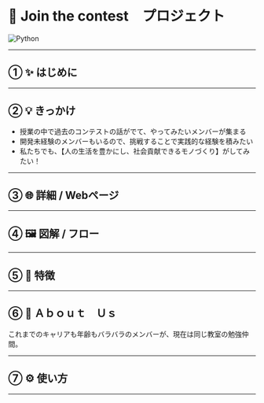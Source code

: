 # 🚀 Join the contest　プロジェクト

![Python](https://img.shields.io/badge/Python-3.11-blue?logo=python&logoColor=white)
<!--![Raspberry Pi](https://img.shields.io/badge/RaspberryPi-yes-green?logo=raspberry-pi)-->
<!--![AWS](https://img.shields.io/badge/AWS-EC2-orange?logo=amazon-aws)-->

<!--![プロジェクト画像](./images/demo.png)-->

---

## ① ✨ はじめに
<!--成果物の説明-->

---

## ② 💡 きっかけ
- 授業の中で過去のコンテストの話がでて、やってみたいメンバーが集まる
- 開発未経験のメンバーもいるので、挑戦することで実践的な経験を積みたい
- 私たちでも、【人の生活を豊かにし、社会貢献できるモノづくり】がしてみたい！

---

## ③ 🌐 詳細 / Webページ
<!--Notionで作成したプロジェクトページのリンクを貼ります。-->  
<!--[詳細はこちら](https://www.notion.so/your-page-url)-->

---

## ④ 🖼 図解 / フロー
<!--システム構成やフローを図。Ｃａｎｖａとかで作成？どなたかセンスのある方！-->  

<!--![システムフロー](./images/flow.png)-->

---

## ⑤ 🚀 特徴
<!--成果物の特徴や工夫したところを簡単に。主なのはＷＥＢに記載するので-->

---

## ⑥ 👥 Ａｂｏｕｔ　Ｕｓ
これまでのキャリアも年齢もバラバラのメンバーが、現在は同じ教室の勉強仲間。

---

## ⑦ ⚙️ 使い方
<!--```bash-->
<!--# リポジトリをクローン-->
<!--git clone https://github.com/username/project-nico.git-->
<!--cd project-nico-->

<!--# 依存ライブラリをインストール-->
<!--pip install -r requirements.txt-->

<!--# システムを起動-->
<!--python main.py-->

---






